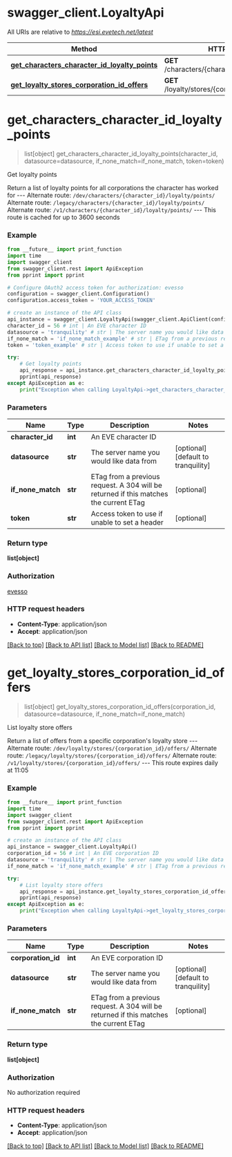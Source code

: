 # swagger_client.LoyaltyApi

All URIs are relative to *https://esi.evetech.net/latest*

Method | HTTP request | Description
------------- | ------------- | -------------
[**get_characters_character_id_loyalty_points**](LoyaltyApi.md#get_characters_character_id_loyalty_points) | **GET** /characters/{character_id}/loyalty/points/ | Get loyalty points
[**get_loyalty_stores_corporation_id_offers**](LoyaltyApi.md#get_loyalty_stores_corporation_id_offers) | **GET** /loyalty/stores/{corporation_id}/offers/ | List loyalty store offers


# **get_characters_character_id_loyalty_points**
> list[object] get_characters_character_id_loyalty_points(character_id, datasource=datasource, if_none_match=if_none_match, token=token)

Get loyalty points

Return a list of loyalty points for all corporations the character has worked for  --- Alternate route: `/dev/characters/{character_id}/loyalty/points/`  Alternate route: `/legacy/characters/{character_id}/loyalty/points/`  Alternate route: `/v1/characters/{character_id}/loyalty/points/`  --- This route is cached for up to 3600 seconds

### Example
```python
from __future__ import print_function
import time
import swagger_client
from swagger_client.rest import ApiException
from pprint import pprint

# Configure OAuth2 access token for authorization: evesso
configuration = swagger_client.Configuration()
configuration.access_token = 'YOUR_ACCESS_TOKEN'

# create an instance of the API class
api_instance = swagger_client.LoyaltyApi(swagger_client.ApiClient(configuration))
character_id = 56 # int | An EVE character ID
datasource = 'tranquility' # str | The server name you would like data from (optional) (default to tranquility)
if_none_match = 'if_none_match_example' # str | ETag from a previous request. A 304 will be returned if this matches the current ETag (optional)
token = 'token_example' # str | Access token to use if unable to set a header (optional)

try:
    # Get loyalty points
    api_response = api_instance.get_characters_character_id_loyalty_points(character_id, datasource=datasource, if_none_match=if_none_match, token=token)
    pprint(api_response)
except ApiException as e:
    print("Exception when calling LoyaltyApi->get_characters_character_id_loyalty_points: %s\n" % e)
```

### Parameters

Name | Type | Description  | Notes
------------- | ------------- | ------------- | -------------
 **character_id** | **int**| An EVE character ID | 
 **datasource** | **str**| The server name you would like data from | [optional] [default to tranquility]
 **if_none_match** | **str**| ETag from a previous request. A 304 will be returned if this matches the current ETag | [optional] 
 **token** | **str**| Access token to use if unable to set a header | [optional] 

### Return type

**list[object]**

### Authorization

[evesso](../README.md#evesso)

### HTTP request headers

 - **Content-Type**: application/json
 - **Accept**: application/json

[[Back to top]](#) [[Back to API list]](../README.md#documentation-for-api-endpoints) [[Back to Model list]](../README.md#documentation-for-models) [[Back to README]](../README.md)

# **get_loyalty_stores_corporation_id_offers**
> list[object] get_loyalty_stores_corporation_id_offers(corporation_id, datasource=datasource, if_none_match=if_none_match)

List loyalty store offers

Return a list of offers from a specific corporation's loyalty store  --- Alternate route: `/dev/loyalty/stores/{corporation_id}/offers/`  Alternate route: `/legacy/loyalty/stores/{corporation_id}/offers/`  Alternate route: `/v1/loyalty/stores/{corporation_id}/offers/`  --- This route expires daily at 11:05

### Example
```python
from __future__ import print_function
import time
import swagger_client
from swagger_client.rest import ApiException
from pprint import pprint

# create an instance of the API class
api_instance = swagger_client.LoyaltyApi()
corporation_id = 56 # int | An EVE corporation ID
datasource = 'tranquility' # str | The server name you would like data from (optional) (default to tranquility)
if_none_match = 'if_none_match_example' # str | ETag from a previous request. A 304 will be returned if this matches the current ETag (optional)

try:
    # List loyalty store offers
    api_response = api_instance.get_loyalty_stores_corporation_id_offers(corporation_id, datasource=datasource, if_none_match=if_none_match)
    pprint(api_response)
except ApiException as e:
    print("Exception when calling LoyaltyApi->get_loyalty_stores_corporation_id_offers: %s\n" % e)
```

### Parameters

Name | Type | Description  | Notes
------------- | ------------- | ------------- | -------------
 **corporation_id** | **int**| An EVE corporation ID | 
 **datasource** | **str**| The server name you would like data from | [optional] [default to tranquility]
 **if_none_match** | **str**| ETag from a previous request. A 304 will be returned if this matches the current ETag | [optional] 

### Return type

**list[object]**

### Authorization

No authorization required

### HTTP request headers

 - **Content-Type**: application/json
 - **Accept**: application/json

[[Back to top]](#) [[Back to API list]](../README.md#documentation-for-api-endpoints) [[Back to Model list]](../README.md#documentation-for-models) [[Back to README]](../README.md)

